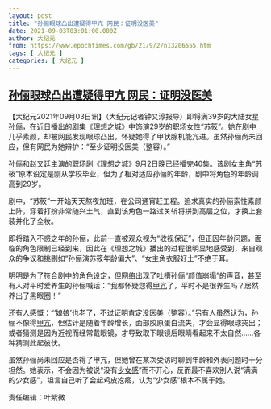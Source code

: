 ```yaml
---
layout: post
title: "孙俪眼球凸出遭疑得甲亢 网民：证明没医美"
date: 2021-09-03T03:01:00.000Z
author: 大纪元
from: https://www.epochtimes.com/gb/21/9/2/n13206555.htm
tags: [ 大纪元 ]
categories: [ 大纪元 ]
---
```

<!--1630638060000-->
[孙俪眼球凸出遭疑得甲亢 网民：证明没医美](https://www.epochtimes.com/gb/21/9/2/n13206555.htm)
------

<div>
<p>【大纪元2021年09月03日讯】（大纪元记者钟又淳报导）即将满39岁的大陆女星<a href="https://www.epochtimes.com/gb/tag/%E5%AD%99%E4%BF%AA.html">孙俪</a>，在近日播出的剧集《<a href="https://www.epochtimes.com/gb/tag/%E7%90%86%E6%83%B3%E4%B9%8B%E5%9F%8E.html">理想之城</a>》中饰演29岁的职场女性“苏筱”。她在剧中几乎素颜，却被网民发现眼球凸出，怀疑她得了甲状腺机能亢进。虽然孙俪尚未回应，但有网民为她辩护：“至少证明没医美（整容）。”</p><p><a href="https://www.epochtimes.com/gb/tag/%E5%AD%99%E4%BF%AA.html">孙俪</a>和赵又廷主演的职场剧《<a href="https://www.epochtimes.com/gb/tag/%E7%90%86%E6%83%B3%E4%B9%8B%E5%9F%8E.html">理想之城</a>》9月2日晚已经播完40集。该剧女主角“苏筱”原本设定是刚从学校毕业，但为了相对适应孙俪的年龄，剧中将角色的年龄调高到29岁。</p><p>剧中，“苏筱”一开始天天熬夜加班，在公司通宵赶工程。追求真实的孙俪索性素颜上阵，穿着打扮非常随兴土气，直到该角色一路过关斩将拼到高层之位，才换上套装并化了全妆。</p><p>即将踏入不惑之年的孙俪，此前一直被观众视为“收视保证”，但正因年龄问题，面临的角色限制已经到来，因此在《理想之城》播出的过程很明显地感受到，来自观众的争议和挑剔如“孙俪演苏筱年龄偏大”、“女主角衣服好土”不绝于耳。</p><p>明明是为了符合剧中的角色设定，但网络出现了吐槽孙俪“颜值崩塌”的声音，甚至有人对平时爱养生的孙俪喊话：“我都怀疑您得<a href="https://www.epochtimes.com/gb/tag/%E7%94%B2%E4%BA%A2.html">甲亢</a>了，平时不是很养生吗？居然养出了黑眼圈！”</p><p>还有人感慨：“‘娘娘’也老了，不过证明肯定没医美（整容）。”另有人虽然认为，孙俪不像得<a href="https://www.epochtimes.com/gb/tag/%E7%94%B2%E4%BA%A2.html">甲亢</a>，但估计是随着年龄增长，面部胶原蛋白流失，才会显得眼球突出；或者猜测是因为近视而经常戴眼镜，才导致取下眼镜后眼睛看起来不太自然……各种猜测此起彼伏。</p><p>虽然孙俪尚未回应是否得了甲亢，但她曾在某次受访时聊到年龄和外表问题时十分坦然。她表示，不会因为被说“没有<a href="https://www.epochtimes.com/gb/tag/%E5%B0%91%E5%A5%B3%E6%84%9F.html">少女感</a>”而不开心，反而最不喜欢别人说“满满的少女感”，坦言自己听了会起鸡皮疙瘩，认为“少女感”根本不属于她。</p><p>责任编辑：叶紫微</p>
</div>
